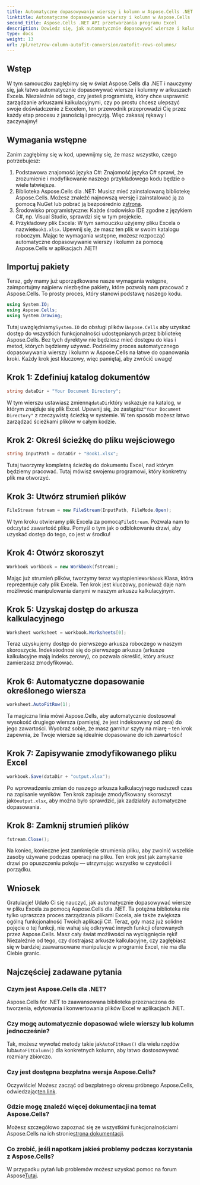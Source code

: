 ```yaml
---
title: Automatyczne dopasowywanie wierszy i kolumn w Aspose.Cells .NET
linktitle: Automatyczne dopasowywanie wierszy i kolumn w Aspose.Cells .NET
second_title: Aspose.Cells .NET API przetwarzania programu Excel
description: Dowiedz się, jak automatycznie dopasowywać wiersze i kolumny w programie Excel za pomocą Aspose.Cells dla .NET. Łatwy przewodnik krok po kroku, który pomoże Ci ulepszyć formatowanie arkusza kalkulacyjnego.
type: docs
weight: 13
url: /pl/net/row-column-autofit-conversion/autofit-rows-columns/
---
```

## Wstęp
W tym samouczku zagłębimy się w świat Aspose.Cells dla .NET i nauczymy się, jak łatwo automatycznie dopasowywać wiersze i kolumny w arkuszach Excela. Niezależnie od tego, czy jesteś programistą, który chce usprawnić zarządzanie arkuszami kalkulacyjnymi, czy po prostu chcesz ulepszyć swoje doświadczenie z Excelem, ten przewodnik przeprowadzi Cię przez każdy etap procesu z jasnością i precyzją. Więc zakasaj rękawy i zaczynajmy!
## Wymagania wstępne
Zanim zagłębimy się w kod, upewnijmy się, że masz wszystko, czego potrzebujesz:
1. Podstawowa znajomość języka C#: Znajomość języka C# sprawi, że zrozumienie i modyfikowanie naszego przykładowego kodu będzie o wiele łatwiejsze.
2.  Biblioteka Aspose.Cells dla .NET: Musisz mieć zainstalowaną bibliotekę Aspose.Cells. Możesz znaleźć najnowszą wersję i zainstalować ją za pomocą NuGet lub pobrać ją bezpośrednio z[strona](https://releases.aspose.com/cells/net/).
3. Środowisko programistyczne: Każde środowisko IDE zgodne z językiem C#, np. Visual Studio, sprawdzi się w tym projekcie.
4. Przykładowy plik Excela: W tym samouczku użyjemy pliku Excela o nazwie`Book1.xlsx`. Upewnij się, że masz ten plik w swoim katalogu roboczym.
Mając te wymagania wstępne, możesz rozpocząć automatyczne dopasowywanie wierszy i kolumn za pomocą Aspose.Cells w aplikacjach .NET!
## Importuj pakiety
Teraz, gdy mamy już uporządkowane nasze wymagania wstępne, zaimportujmy najpierw niezbędne pakiety, które pozwolą nam pracować z Aspose.Cells. To prosty proces, który stanowi podstawę naszego kodu.
```csharp
using System.IO;
using Aspose.Cells;
using System.Drawing;
```
 Tutaj uwzględniamy`System.IO` do obsługi plików i`Aspose.Cells` aby uzyskać dostęp do wszystkich funkcjonalności udostępnianych przez bibliotekę Aspose.Cells. Bez tych dyrektyw nie będziesz mieć dostępu do klas i metod, których będziemy używać.
Podzielmy proces automatycznego dopasowywania wierszy i kolumn w Aspose.Cells na łatwe do opanowania kroki. Każdy krok jest kluczowy, więc pamiętaj, aby zwrócić uwagę!
## Krok 1: Zdefiniuj katalog dokumentów
```csharp
string dataDir = "Your Document Directory";
```
 W tym wierszu ustawiasz zmienną`dataDir`który wskazuje na katalog, w którym znajduje się plik Excel. Upewnij się, że zastąpisz`"Your Document Directory"` z rzeczywistą ścieżką w systemie. W ten sposób możesz łatwo zarządzać ścieżkami plików w całym kodzie.
## Krok 2: Określ ścieżkę do pliku wejściowego
```csharp
string InputPath = dataDir + "Book1.xlsx";
```
Tutaj tworzymy kompletną ścieżkę do dokumentu Excel, nad którym będziemy pracować. Tutaj mówisz swojemu programowi, który konkretny plik ma otworzyć.
## Krok 3: Utwórz strumień plików
```csharp
FileStream fstream = new FileStream(InputPath, FileMode.Open);
```
 W tym kroku otwieramy plik Excela za pomocą`FileStream`. Pozwala nam to odczytać zawartość pliku. Pomyśl o tym jak o odblokowaniu drzwi, aby uzyskać dostęp do tego, co jest w środku!
## Krok 4: Otwórz skoroszyt
```csharp
Workbook workbook = new Workbook(fstream);
```
 Mając już strumień plików, tworzymy teraz wystąpienie`Workbook` Klasa, która reprezentuje cały plik Excela. Ten krok jest kluczowy, ponieważ daje nam możliwość manipulowania danymi w naszym arkuszu kalkulacyjnym.
## Krok 5: Uzyskaj dostęp do arkusza kalkulacyjnego
```csharp
Worksheet worksheet = workbook.Worksheets[0];
```
 Teraz uzyskujemy dostęp do pierwszego arkusza roboczego w naszym skoroszycie. Indeks`0`odnosi się do pierwszego arkusza (arkusze kalkulacyjne mają indeks zerowy), co pozwala określić, który arkusz zamierzasz zmodyfikować.
## Krok 6: Automatyczne dopasowanie określonego wiersza
```csharp
worksheet.AutoFitRow(1);
```
Ta magiczna linia mówi Aspose.Cells, aby automatycznie dostosował wysokość drugiego wiersza (pamiętaj, że jest indeksowany od zera) do jego zawartości. Wyobraź sobie, że masz garnitur szyty na miarę – ten krok zapewnia, że Twoje wiersze są idealnie dopasowane do ich zawartości!
## Krok 7: Zapisywanie zmodyfikowanego pliku Excel
```csharp
workbook.Save(dataDir + "output.xlsx");
```
 Po wprowadzeniu zmian do naszego arkusza kalkulacyjnego nadszedł czas na zapisanie wyników. Ten krok zapisuje zmodyfikowany skoroszyt jako`output.xlsx`, aby można było sprawdzić, jak zadziałały automatyczne dopasowania.
## Krok 8: Zamknij strumień plików
```csharp
fstream.Close();
```
Na koniec, konieczne jest zamknięcie strumienia pliku, aby zwolnić wszelkie zasoby używane podczas operacji na pliku. Ten krok jest jak zamykanie drzwi po opuszczeniu pokoju — utrzymując wszystko w czystości i porządku.
## Wniosek
Gratulacje! Udało Ci się nauczyć, jak automatycznie dopasowywać wiersze w pliku Excela za pomocą Aspose.Cells dla .NET. Ta potężna biblioteka nie tylko upraszcza proces zarządzania plikami Excela, ale także zwiększa ogólną funkcjonalność Twoich aplikacji C#. 
Teraz, gdy masz już solidne pojęcie o tej funkcji, nie wahaj się odkrywać innych funkcji oferowanych przez Aspose.Cells. Masz cały świat możliwości na wyciągnięcie ręki! Niezależnie od tego, czy dostrajasz arkusze kalkulacyjne, czy zagłębiasz się w bardziej zaawansowane manipulacje w programie Excel, nie ma dla Ciebie granic.
## Najczęściej zadawane pytania
### Czym jest Aspose.Cells dla .NET?
Aspose.Cells for .NET to zaawansowana biblioteka przeznaczona do tworzenia, edytowania i konwertowania plików Excel w aplikacjach .NET.
### Czy mogę automatycznie dopasować wiele wierszy lub kolumn jednocześnie?
 Tak, możesz wywołać metody takie jak`AutoFitRows()` dla wielu rzędów lub`AutoFitColumn()` dla konkretnych kolumn, aby łatwo dostosowywać rozmiary zbiorczo.
### Czy jest dostępna bezpłatna wersja Aspose.Cells?
 Oczywiście! Możesz zacząć od bezpłatnego okresu próbnego Aspose.Cells, odwiedzając[ten link](https://releases.aspose.com/).
### Gdzie mogę znaleźć więcej dokumentacji na temat Aspose.Cells?
Możesz szczegółowo zapoznać się ze wszystkimi funkcjonalnościami Aspose.Cells na ich stronie[strona dokumentacji](https://reference.aspose.com/cells/net/).
### Co zrobić, jeśli napotkam jakieś problemy podczas korzystania z Aspose.Cells?
 W przypadku pytań lub problemów możesz uzyskać pomoc na forum Aspose[Tutaj](https://forum.aspose.com/c/cells/9).